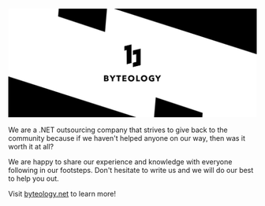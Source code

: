 ![Byteologu](/images/byteology-cover.png)

We are a .NET outsourcing company that strives to give back to the community because if we haven't helped anyone on our way, then was it worth it at all?

We are happy to share our experience and knowledge with everyone following in our footsteps. Don't hesitate to write us and we will do our best to help you out.

Visit [byteology.net](https://byteology.net) to learn more!
